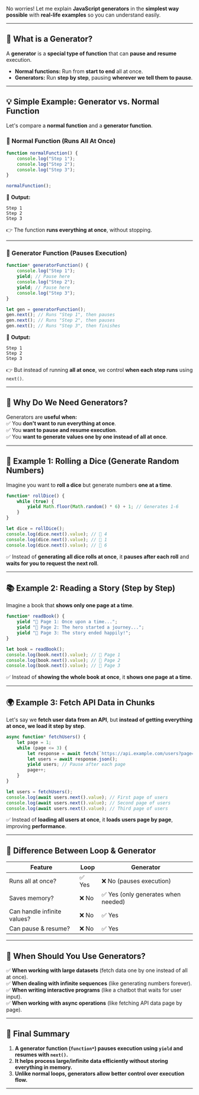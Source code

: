 No worries! Let me explain **JavaScript generators** in the **simplest way possible** with **real-life examples** so you can understand easily.  

---

## **🧐 What is a Generator?**  
A **generator** is a **special type of function** that can **pause and resume** execution.  

- **Normal functions:** Run from **start to end** all at once.  
- **Generators:** Run **step by step**, pausing **wherever we tell them to pause**.  

---

## **💡 Simple Example: Generator vs. Normal Function**  
Let's compare a **normal function** and a **generator function**.

### **🔹 Normal Function (Runs All At Once)**
```javascript
function normalFunction() {
    console.log("Step 1");
    console.log("Step 2");
    console.log("Step 3");
}

normalFunction();
```
🔸 **Output:**  
```
Step 1
Step 2
Step 3
```
👉 The function **runs everything at once**, without stopping.

---

### **🔹 Generator Function (Pauses Execution)**
```javascript
function* generatorFunction() {
    console.log("Step 1");
    yield; // Pause here
    console.log("Step 2");
    yield; // Pause here
    console.log("Step 3");
}

let gen = generatorFunction();
gen.next(); // Runs "Step 1", then pauses
gen.next(); // Runs "Step 2", then pauses
gen.next(); // Runs "Step 3", then finishes
```
🔸 **Output:**  
```
Step 1
Step 2
Step 3
```
👉 But instead of running **all at once**, we control **when each step runs** using `next()`.

---

## **🤔 Why Do We Need Generators?**
Generators are **useful when:**  
✅ You **don't want to run everything at once**.  
✅ You **want to pause and resume execution**.  
✅ You **want to generate values one by one instead of all at once**.  

---

## **🎲 Example 1: Rolling a Dice (Generate Random Numbers)**
Imagine you want to **roll a dice** but generate numbers **one at a time**.

```javascript
function* rollDice() {
    while (true) {
        yield Math.floor(Math.random() * 6) + 1; // Generates 1-6
    }
}

let dice = rollDice();
console.log(dice.next().value); // 🎲 4
console.log(dice.next().value); // 🎲 1
console.log(dice.next().value); // 🎲 6
```
✅ Instead of **generating all dice rolls at once**, it **pauses after each roll** and **waits for you to request the next roll**.

---

## **📚 Example 2: Reading a Story (Step by Step)**
Imagine a book that **shows only one page at a time**.

```javascript
function* readBook() {
    yield "📖 Page 1: Once upon a time...";
    yield "📖 Page 2: The hero started a journey...";
    yield "📖 Page 3: The story ended happily!";
}

let book = readBook();
console.log(book.next().value); // 📖 Page 1
console.log(book.next().value); // 📖 Page 2
console.log(book.next().value); // 📖 Page 3
```
✅ Instead of **showing the whole book at once**, it **shows one page at a time**.

---

## **🌍 Example 3: Fetch API Data in Chunks**
Let's say we **fetch user data from an API**, but **instead of getting everything at once, we load it step by step**.

```javascript
async function* fetchUsers() {
    let page = 1;
    while (page <= 3) {
        let response = await fetch(`https://api.example.com/users?page=${page}`);
        let users = await response.json();
        yield users; // Pause after each page
        page++;
    }
}

let users = fetchUsers();
console.log(await users.next().value); // First page of users
console.log(await users.next().value); // Second page of users
console.log(await users.next().value); // Third page of users
```
✅ Instead of **loading all users at once**, it **loads users page by page**, improving **performance**.

---

## **🔄 Difference Between Loop & Generator**
| Feature | Loop | Generator |
|---------|------|-----------|
| Runs all at once? | ✅ Yes | ❌ No (pauses execution) |
| Saves memory? | ❌ No | ✅ Yes (only generates when needed) |
| Can handle infinite values? | ❌ No | ✅ Yes |
| Can pause & resume? | ❌ No | ✅ Yes |

---

## **🎯 When Should You Use Generators?**
✅ **When working with large datasets** (fetch data one by one instead of all at once).  
✅ **When dealing with infinite sequences** (like generating numbers forever).  
✅ **When writing interactive programs** (like a chatbot that waits for user input).  
✅ **When working with async operations** (like fetching API data page by page).  

---

## **🚀 Final Summary**
1. **A generator function (`function*`) pauses execution using `yield` and resumes with `next()`.**  
2. **It helps process large/infinite data efficiently without storing everything in memory.**  
3. **Unlike normal loops, generators allow better control over execution flow.**  

---
